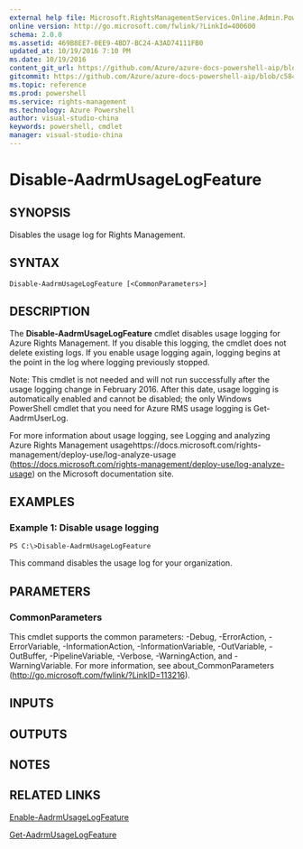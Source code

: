 ```yaml
---
external help file: Microsoft.RightsManagementServices.Online.Admin.PowerShell.dll-Help.xml
online version: http://go.microsoft.com/fwlink/?LinkId=400600
schema: 2.0.0
ms.assetid: 469B8EE7-0EE9-4BD7-BC24-A3AD74111FB0
updated_at: 10/19/2016 7:10 PM
ms.date: 10/19/2016
content_git_url: https://github.com/Azure/azure-docs-powershell-aip/blob/master/Azure%20Information%20Protection/AADRM%20Module/vlatest/Disable-AadrmUsageLogFeature.md
gitcommit: https://github.com/Azure/azure-docs-powershell-aip/blob/c584db022c82c9f9aca042c591590162f9d96d2b/Azure%20Information%20Protection/AADRM%20Module/vlatest/Disable-AadrmUsageLogFeature.md
ms.topic: reference
ms.prod: powershell
ms.service: rights-management
ms.technology: Azure Powershell
author: visual-studio-china
keywords: powershell, cmdlet
manager: visual-studio-china
---
```


# Disable-AadrmUsageLogFeature

## SYNOPSIS
Disables the usage log for Rights Management.

## SYNTAX

```
Disable-AadrmUsageLogFeature [<CommonParameters>]
```

## DESCRIPTION
The **Disable-AadrmUsageLogFeature** cmdlet disables usage logging for Azure Rights Management.
If you disable this logging, the cmdlet does not delete existing logs.
If you enable usage logging again, logging begins at the point in the log where logging previously stopped.

Note: This cmdlet is not needed and will not run successfully after the usage logging change in February 2016.
After this date, usage logging is automatically enabled and cannot be disabled; the only Windows PowerShell cmdlet that you need for Azure RMS usage logging is Get-AadrmUserLog.

For more information about usage logging, see Logging and analyzing Azure Rights Management usagehttps://docs.microsoft.com/rights-management/deploy-use/log-analyze-usage (https://docs.microsoft.com/rights-management/deploy-use/log-analyze-usage) on the Microsoft documentation site.

## EXAMPLES

### Example 1: Disable usage logging
```
PS C:\>Disable-AadrmUsageLogFeature
```

This command disables the usage log for your organization.

## PARAMETERS

### CommonParameters
This cmdlet supports the common parameters: -Debug, -ErrorAction, -ErrorVariable, -InformationAction, -InformationVariable, -OutVariable, -OutBuffer, -PipelineVariable, -Verbose, -WarningAction, and -WarningVariable. For more information, see about_CommonParameters (http://go.microsoft.com/fwlink/?LinkID=113216).

## INPUTS

## OUTPUTS

## NOTES

## RELATED LINKS

[Enable-AadrmUsageLogFeature](.\Enable-AadrmUsageLogFeature.md)

[Get-AadrmUsageLogFeature](.\Get-AadrmUsageLogFeature.md)


